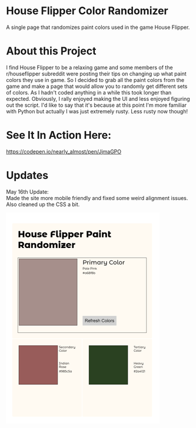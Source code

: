 # House Flipper Color Randomizer
A single page that randomizes paint colors used in the game House Flipper.

# About this Project
I find House Flipper to be a relaxing game and some members of the r/houseflipper subreddit were posting their tips on changing up what paint colors they use in game. So I decided to grab all the paint colors from the game and make a page that would allow you to randomly get different sets of colors. As I hadn't coded anything in a while this took longer than expected. Obviously, I rally enjoyed making the UI and less enjoyed figuring out the script. I'd like to say that it's because at this point I'm more familiar with Python but actually I was just extremely rusty. Less rusty now though!

# See It In Action Here:
https://codepen.io/nearly_almost/pen/JjmaGPO

# Updates
May 16th Update:  
Made the site more mobile friendly and fixed some weird alignment issues. Also cleaned up the CSS a bit. 

![HF_Randomizer_Screenshot.png](https://github.com/raenpayne/hfcolor_randomizer/blob/main/HF_Randomizer_Screenshot.png)
